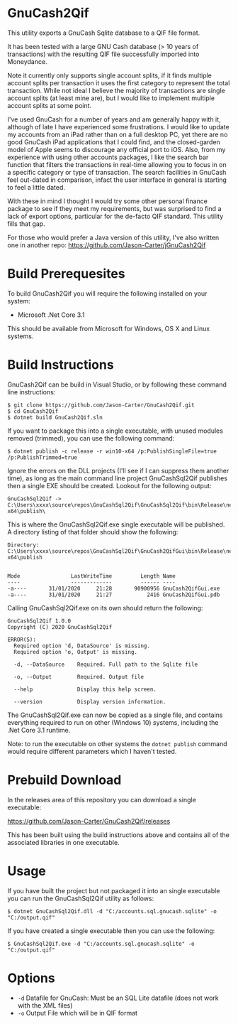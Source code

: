 # GnuCash2Qif
This utility exports a GnuCash Sqlite database to a QIF file format.

It has been tested with a large GNU Cash database (> 10 years of transactions) with the resulting QIF file successfully imported into Moneydance.

Note it currently only supports single account splits, if it finds multiple account splits per transaction it uses the first category to represent the total transaction. While not ideal I believe the majority of transactions are single account splits (at least mine are), but I would like to implement multiple account splits at some point.

I've used GnuCash for a number of years and am generally happy with it, although of late I have experienced some frustrations. I would like to update my accounts from an iPad rather than on a full desktop PC, yet there are no good GnuCash iPad applications that I could find, and the closed-garden model of Apple seems to discourage any official port to iOS. Also, from my experience with using other accounts packages, I like the search bar function that filters the transactions in real-time allowing you to focus in on a specific category or type of transaction. The search facilities in GnuCash feel out-dated in comparison, infact the user interface in general is starting to feel a little dated.

With these in mind I thought I would try some other personal finance package to see if they meet my requirements, but was surprised to find a lack of export options, particular for the de-facto QIF standard. This utility fills that gap.

For those who would prefer a Java version of this utility, I've also written one in another repo: https://github.com/Jason-Carter/jGnuCash2Qif

# Build Prerequesites

To build GnuCash2Qif you will require the following installed on your system:

 * Microsoft .Net Core 3.1

This should be available from Microsoft for Windows, OS X and Linux systems.


# Build Instructions
GnuCash2Qif can be build in Visual Studio, or by following these command line instructions:

```
$ git clone https://github.com/Jason-Carter/GnuCash2Qif.git
$ cd GnuCash2Qif
$ dotnet build GnuCash2Qif.sln
```

If you want to package this into a single executable, with unused modules removed (trimmed), you can use the following command:

```
$ dotnet publish -c release -r win10-x64 /p:PublishSingleFile=true /p:PublishTrimmed=true
```

Ignore the errors on the DLL projects (I'll see if I can suppress them another time), as long as the main command line project GnuCashSql2Qif publishes then a single EXE should be created. Lookout for the following output:

```
GnuCashSql2Qif -> C:\Users\xxxx\source\repos\GnuCashSql2Qif\GnuCashSql2Qif\bin\Release\netcoreapp3.1\win10-x64\publish\
```

This is where the GnuCashSql2Qif.exe single executable will be published. A directory listing of that folder should show the following:

```
Directory: C:\Users\xxxx\source\repos\GnuCashSql2Qif\GnuCash2QifGui\bin\Release\netcoreapp3.1\win10-x64\publish


Mode                LastWriteTime         Length Name
----                -------------         ------ ----
-a----       31/01/2020     21:28       90900956 GnuCash2QifGui.exe
-a----       31/01/2020     21:27           2416 GnuCash2QifGui.pdb
```
Calling GnuCashSql2Qif.exe on its own should return the following:
```
GnuCashSql2Qif 1.0.0
Copyright (C) 2020 GnuCashSql2Qif

ERROR(S):
  Required option 'd, DataSource' is missing.
  Required option 'o, Output' is missing.

  -d, --DataSource    Required. Full path to the Sqlite file

  -o, --Output        Required. Output file

  --help              Display this help screen.

  --version           Display version information.
````
The GnuCashSql2Qif.exe can now be copied as a single file, and contains everything required to run on other (Windows 10) systems, including the .Net Core 3.1 runtime.

Note: to run the executable on other systems the ```dotnet publish``` command would require different parameters which I haven't tested.

# Prebuild Download
In the releases area of this repository you can download a single executable:

https://github.com/Jason-Carter/GnuCash2Qif/releases

This has been built using the build instructions above and contains all of the associated libraries in one executable.

# Usage
If you have built the project but not packaged it into an single executable you can run the GnuCashSql2Qif utility as follows:

```
$ dotnet GnuCashSql2Qif.dll -d "C:/accounts.sql.gnucash.sqlite" -o "C:/output.qif"
```

If you have created a single executable then you can use the following:

```
$ GnuCashSql2Qif.exe -d "C:/accounts.sql.gnucash.sqlite" -o "C:/output.qif"
```

# Options

 * `-d` Datafile for GnuCash: Must be an SQL Lite datafile (does not work with the XML files)
 * `-o` Output File which will be in QIF format
